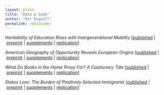 ```yaml
---
layout: plain
title: "Data & Code"
author: "Per Engzell"
permalink: /datacode/
---
```


*Heritability of Education Rises with Intergenerational Mobility* 
\[[published](https://doi.org/10.1073/pnas.1912998116) | [preprint](https://osf.io/preprints/socarxiv/yeq68/) | [supplements](https://osf.io/r9kp2/) | [replication](https://osf.io/c549j/)\]

*American Geography of Opportunity Reveals European Origins* 
\[[published](https://doi.org/10.1073/pnas.1810893116)  | [preprint](https://osf.io/preprints/socarxiv/bm8c9/) | [supplements](https://www.pnas.org/content/pnas/suppl/2019/03/04/1810893116.DCSupplemental/pnas.1810893116.sapp.pdf) | [replication](https://osf.io/5w7kf/)\]

*What Do Books in the Home Proxy For? A Cautionary Tale* 
\[[published](https://doi.org/10.1177/0049124119826143) | [preprint](https://osf.io/preprints/socarxiv/a6jny/) | [supplements](https://journals.sagepub.com/doi/suppl/10.1177/0049124119826143) | [replication](https://osf.io/gh9kp/)\]

*Status Loss: The Burden of Positively Selected Immigrants* 
\[[published](https://doi.org/10.1177/0197918319850756) | [preprint](https://osf.io/preprints/socarxiv/qr5h7/) | [supplements](https://journals.sagepub.com/doi/suppl/10.1177/0197918319850756) | [replication](https://osf.io/4mws3/)\]
